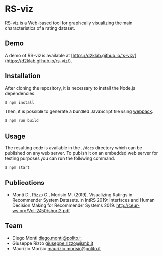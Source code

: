 # RS-viz

RS-viz is a Web-based tool for graphically visualizing the main characteristics of a rating dataset.

## Demo

A demo of RS-viz is available at [https://d2klab.github.io/rs-viz/](https://d2klab.github.io/rs-viz/).

## Installation

After cloning the repository, it is necessary to install the Node.js dependencies.

```bash
$ npm install
```

Then, it is possible to generate a bundled JavaScript file using [webpack](https://webpack.js.org/).

```bash
$ npm run build
```

## Usage

The resulting code is available in the `./docs` directory which can be published on any web server.
To publish it on an embedded web server for testing purposes you can run the following command.

```bash
$ npm start
```

## Publications

- Monti D., Rizzo G., Morisio M. (2019). Visualizing Ratings in Recommender System Datasets. In IntRS 2019: Interfaces and Human Decision Making for Recommender Systems 2019. http://ceur-ws.org/Vol-2450/short2.pdf

## Team

- Diego Monti <diego.monti@polito.it>
- Giuseppe Rizzo <giuseppe.rizzo@ismb.it>
- Maurizio Morisio <maurizio.morisio@polito.it>
